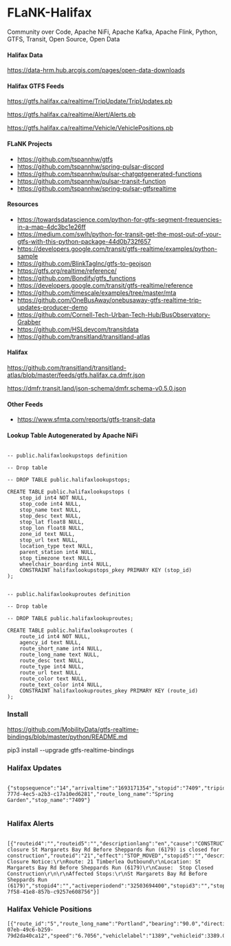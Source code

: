 # FLaNK-Halifax
Community over Code, Apache NiFi, Apache Kafka, Apache Flink, Python, GTFS, Transit, Open Source, Open Data




#### Halifax Data

https://data-hrm.hub.arcgis.com/pages/open-data-downloads


#### Halifax GTFS Feeds

https://gtfs.halifax.ca/realtime/TripUpdate/TripUpdates.pb

https://gtfs.halifax.ca/realtime/Alert/Alerts.pb

https://gtfs.halifax.ca/realtime/Vehicle/VehiclePositions.pb



#### FLaNK Projects

* https://github.com/tspannhw/gtfs
* https://github.com/tspannhw/spring-pulsar-discord
* https://github.com/tspannhw/pulsar-chatgptgenerated-functions
* https://github.com/tspannhw/pulsar-transit-function
* https://github.com/tspannhw/spring-pulsar-gtfsrealtime
  

#### Resources

* https://towardsdatascience.com/python-for-gtfs-segment-frequencies-in-a-map-4dc3bc1e26ff
* https://medium.com/swlh/python-for-transit-get-the-most-out-of-your-gtfs-with-this-python-package-44d0b732f657
* https://developers.google.com/transit/gtfs-realtime/examples/python-sample
* https://github.com/BlinkTagInc/gtfs-to-geojson
* https://gtfs.org/realtime/reference/
* https://github.com/Bondify/gtfs_functions
* https://developers.google.com/transit/gtfs-realtime/reference
* https://github.com/timescale/examples/tree/master/mta
* https://github.com/OneBusAway/onebusaway-gtfs-realtime-trip-updates-producer-demo
* https://github.com/Cornell-Tech-Urban-Tech-Hub/BusObservatory-Grabber
* https://github.com/HSLdevcom/transitdata
* https://github.com/transitland/transitland-atlas

#### Halifax

https://github.com/transitland/transitland-atlas/blob/master/feeds/gtfs.halifax.ca.dmfr.json

https://dmfr.transit.land/json-schema/dmfr.schema-v0.5.0.json


#### Other Feeds

* https://www.sfmta.com/reports/gtfs-transit-data

#### Lookup Table Autogenerated by Apache NiFi

````

-- public.halifaxlookupstops definition

-- Drop table

-- DROP TABLE public.halifaxlookupstops;

CREATE TABLE public.halifaxlookupstops (
	stop_id int4 NOT NULL,
	stop_code int4 NULL,
	stop_name text NULL,
	stop_desc text NULL,
	stop_lat float8 NULL,
	stop_lon float8 NULL,
	zone_id text NULL,
	stop_url text NULL,
	location_type text NULL,
	parent_station int4 NULL,
	stop_timezone text NULL,
	wheelchair_boarding int4 NULL,
	CONSTRAINT halifaxlookupstops_pkey PRIMARY KEY (stop_id)
);


-- public.halifaxlookuproutes definition

-- Drop table

-- DROP TABLE public.halifaxlookuproutes;

CREATE TABLE public.halifaxlookuproutes (
	route_id int4 NOT NULL,
	agency_id text NULL,
	route_short_name int4 NULL,
	route_long_name text NULL,
	route_desc text NULL,
	route_type int4 NULL,
	route_url text NULL,
	route_color text NULL,
	route_text_color int4 NULL,
	CONSTRAINT halifaxlookuproutes_pkey PRIMARY KEY (route_id)
);

````


### Install

https://github.com/MobilityData/gtfs-realtime-bindings/blob/master/python/README.md

pip3 install --upgrade gtfs-realtime-bindings


### Halifax Updates

````

{"stopsequence":"14","arrivaltime":"1693171354","stopid":"7409","tripid":"19776082","tripstartdate":"20230827","departuretime":"1693171354","triprouteid":"1","ts":"1693170735188","uuid":"f9aabf1b-777d-4ec5-a2b3-c17a10ed6281","route_long_name":"Spring Garden","stop_name":"7409"}


````

### Halifax Alerts

````

[{"routeid4":"","routeid5":"","descriptionlang":"en","cause":"CONSTRUCTION","stopid":"6179","alertlang":"en","alerttext":"Stop closure St Margarets Bay Rd Before Sheppards Run (6179) is closed for construction","routeid":"21","effect":"STOP_MOVED","stopid5":"","descriptiontext":"Stop Closure Notice:\r\nRoute: 21 Timberlea Outbound\r\nLocation: St Margarets Bay Rd Before Sheppards Run (6179)\r\nCause:  Stop Closed Construction\r\n\r\nAffected Stops:\r\nSt Margarets Bay Rd Before Sheppards Run (6179)","stopid4":"","activeperiodend":"32503694400","stopid3":"","stopid2":"","routeid2":"","routeid3":"","activeperiodstart":"1668085020","ts":"1693172857104","uuid":"359a677f-7f58-41e8-857b-c9257e608756"}]

````

### Halifax Vehicle Positions

````
[{"route_id":"5","route_long_name":"Portland","bearing":"90.0","directionid":"","latitude":44.66741,"tripid":"19774411","startdate":"20230827","uuid":"5b11bc27-07eb-49c6-b259-79d2da40ca12","speed":"6.7056","vehiclelabel":"1389","vehicleid":3389.0,"longitude":-63.57438,"timestamp":1693108357,"ts":1693108383603}]

````
